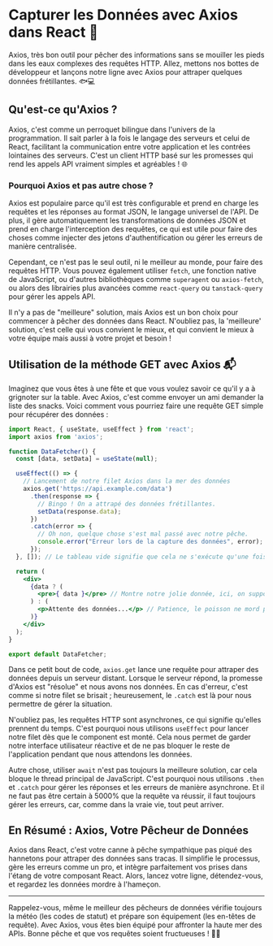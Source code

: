 # Capturer les Données avec Axios dans React 🎣

Axios, très bon outil pour pêcher des informations sans se mouiller les pieds dans les eaux complexes des requêtes HTTP. Allez, mettons nos bottes de développeur et lançons notre ligne avec Axios pour attraper quelques données frétillantes. 🐟💻

## Qu'est-ce qu'Axios ?

Axios, c'est comme un perroquet bilingue dans l'univers de la programmation. Il sait parler à la fois le langage des serveurs et celui de React, facilitant la communication entre votre application et les contrées lointaines des serveurs. C'est un client HTTP basé sur les promesses qui rend les appels API vraiment simples et agréables ! 🌐

### Pourquoi Axios et pas autre chose ?

Axios est populaire parce qu'il est très configurable et prend en charge les requêtes et les réponses au format JSON, le langage universel de l'API. De plus, il gère automatiquement les transformations de données JSON et prend en charge l'interception des requêtes, ce qui est utile pour faire des choses comme injecter des jetons d'authentification ou gérer les erreurs de manière centralisée.

Cependant, ce n'est pas le seul outil, ni le meilleur au monde, pour faire des requêtes HTTP. Vous pouvez également utiliser `fetch`, une fonction native de JavaScript, ou d'autres bibliothèques comme `superagent` ou `axios-fetch`, ou alors des librairies plus avancées comme `react-query` ou `tanstack-query` pour gérer les appels API.

Il n'y a pas de "meilleure" solution, mais Axios est un bon choix pour commencer à pêcher des données dans React. N'oubliez pas, la 'meilleure' solution, c'est celle qui vous convient le mieux, et qui convient le mieux à votre équipe mais aussi à votre projet et besoin !

## Utilisation de la méthode GET avec Axios 📬

Imaginez que vous êtes à une fête et que vous voulez savoir ce qu'il y a à grignoter sur la table. Avec Axios, c'est comme envoyer un ami demander la liste des snacks. Voici comment vous pourriez faire une requête GET simple pour récupérer des données :

```jsx
import React, { useState, useEffect } from 'react';
import axios from 'axios';

function DataFetcher() {
  const [data, setData] = useState(null);

  useEffect(() => {
    // Lancement de notre filet Axios dans la mer des données
    axios.get('https://api.example.com/data')
      .then(response => {
        // Bingo ! On a attrapé des données frétillantes.
        setData(response.data);
      })
      .catch(error => {
        // Oh non, quelque chose s'est mal passé avec notre pêche.
        console.error("Erreur lors de la capture des données", error);
      });
  }, []); // Le tableau vide signifie que cela ne s'exécute qu'une fois, au chargement du component entre autre

  return (
    <div>
      {data ? (
        <pre>{ data }</pre> // Montre notre jolie donnée, ici, on suppose que c'est du texte et pas un tableau ou un objet, si c'etait un tableau on pourrait faire un map dessus, si c'etait un objet, on pourrait faire un Object.keys(data).map(key => <p>{data[key]}</p>) (compliqué? non, c'est juste de la manipulation de données)
      ) : (
        <p>Attente des données...</p> // Patience, le poisson ne mord pas toujours tout de suite.
      )}
    </div>
  );
}

export default DataFetcher;
```

Dans ce petit bout de code, `axios.get` lance une requête pour attraper des données depuis un serveur distant. Lorsque le serveur répond, la promesse d'Axios est "résolue" et nous avons nos données. En cas d'erreur, c'est comme si notre filet se brisait ; heureusement, le `.catch` est là pour nous permettre de gérer la situation.

N'oubliez pas, les requêtes HTTP sont asynchrones, ce qui signifie qu'elles prennent du temps. C'est pourquoi nous utilisons `useEffect` pour lancer notre filet dès que le component est monté. Cela nous permet de garder notre interface utilisateur réactive et de ne pas bloquer le reste de l'application pendant que nous attendons les données.

Autre chose, utiliser `await` n'est pas toujours la meilleure solution, car cela bloque le thread principal de JavaScript. C'est pourquoi nous utilisons `.then` et `.catch` pour gérer les réponses et les erreurs de manière asynchrone. Et il ne faut pas être certain à 5000% que la requête va réussir, il faut toujours gérer les erreurs, car, comme dans la vraie vie, tout peut arriver.

## En Résumé : Axios, Votre Pêcheur de Données

Axios dans React, c'est votre canne à pêche sympathique pas piqué des hannetons pour attraper des données sans tracas. Il simplifie le processus, gère les erreurs comme un pro, et intègre parfaitement vos prises dans l'étang de votre composant React. Alors, lancez votre ligne, détendez-vous, et regardez les données mordre à l'hameçon.

---

Rappelez-vous, même le meilleur des pêcheurs de données vérifie toujours la météo (les codes de statut) et prépare son équipement (les en-têtes de requête). Avec Axios, vous êtes bien équipé pour affronter la haute mer des APIs. Bonne pêche et que vos requêtes soient fructueuses ! 🚤🌊
